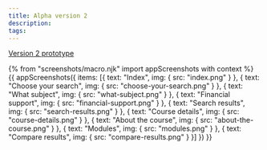 ```yaml
---
title: Alpha version 2
description:
tags:
---
```


[Version 2 prototype](https://search-and-compare-alpha.herokuapp.com/v02/)

{% from "screenshots/macro.njk" import appScreenshots with context %}
{{ appScreenshots({
  items: [{
    text: "Index",
    img: { src: "index.png" }
  }, {
    text: "Choose your search",
    img: { src: "choose-your-search.png" }
  }, {
    text: "What subject",
    img: { src: "what-subject.png" }
  }, {
    text: "Financial support",
    img: { src: "financial-support.png" }
  }, {
    text: "Search results",
    img: { src: "search-results.png" }
  }, {
    text: "Course details",
    img: { src: "course-details.png" }
  }, {
    text: "About the course",
    img: { src: "about-the-course.png" }
  }, {
    text: "Modules",
    img: { src: "modules.png" }
  }, {
    text: "Compare results",
    img: { src: "compare-results.png" }
  }]
}) }}
